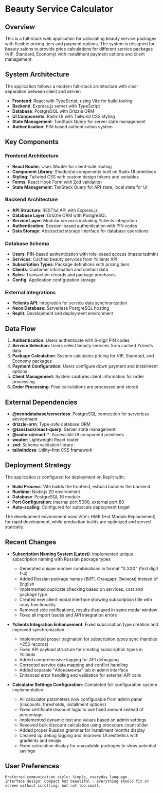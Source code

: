 # Beauty Service Calculator

## Overview

This is a full-stack web application for calculating beauty service packages with flexible pricing tiers and payment options. The system is designed for beauty salons to provide price calculations for different service packages (VIP, Standard, Economy) with installment payment options and client management.

## System Architecture

The application follows a modern full-stack architecture with clear separation between client and server:

- **Frontend**: React with TypeScript, using Vite for build tooling
- **Backend**: Express.js server with TypeScript
- **Database**: PostgreSQL with Drizzle ORM
- **UI Components**: Radix UI with Tailwind CSS styling
- **State Management**: TanStack Query for server state management
- **Authentication**: PIN-based authentication system

## Key Components

### Frontend Architecture
- **React Router**: Uses Wouter for client-side routing
- **Component Library**: Shadcn/ui components built on Radix UI primitives
- **Styling**: Tailwind CSS with custom design tokens and variables
- **Forms**: React Hook Form with Zod validation
- **State Management**: TanStack Query for API state, local state for UI

### Backend Architecture
- **API Structure**: RESTful API with Express.js
- **Database Layer**: Drizzle ORM with PostgreSQL
- **Service Layer**: Modular services including Yclients integration
- **Authentication**: Session-based authentication with PIN codes
- **Data Storage**: Abstracted storage interface for database operations

### Database Schema
- **Users**: PIN-based authentication with role-based access (master/admin)
- **Services**: Cached beauty services from Yclients API
- **Subscription Types**: Package definitions with pricing tiers
- **Clients**: Customer information and contact data
- **Sales**: Transaction records and package purchases
- **Config**: Application configuration storage

### External Integrations
- **Yclients API**: Integration for service data synchronization
- **Neon Database**: Serverless PostgreSQL hosting
- **Replit**: Development and deployment environment

## Data Flow

1. **Authentication**: Users authenticate with 6-digit PIN codes
2. **Service Selection**: Users select beauty services from cached Yclients data
3. **Package Calculation**: System calculates pricing for VIP, Standard, and Economy packages
4. **Payment Configuration**: Users configure down payment and installment options
5. **Client Management**: System captures client information for order processing
6. **Order Processing**: Final calculations are processed and stored

## External Dependencies

- **@neondatabase/serverless**: PostgreSQL connection for serverless environment
- **drizzle-orm**: Type-safe database ORM
- **@tanstack/react-query**: Server state management
- **@radix-ui/react-***: Accessible UI component primitives
- **wouter**: Lightweight React router
- **zod**: Schema validation library
- **tailwindcss**: Utility-first CSS framework

## Deployment Strategy

The application is configured for deployment on Replit with:
- **Build Process**: Vite builds the frontend, esbuild bundles the backend
- **Runtime**: Node.js 20 environment
- **Database**: PostgreSQL 16 module
- **Port Configuration**: Internal port 5000, external port 80
- **Auto-scaling**: Configured for autoscale deployment target

The development environment uses Vite's HMR (Hot Module Replacement) for rapid development, while production builds are optimized and served statically.

## Recent Changes

- **Subscription Naming System (Latest)**: Implemented unique subscription naming with Russian package types
  - Generated unique number combinations in format "X.XXX" (first digit 1-4)
  - Added Russian package names (ВИП, Стандарт, Эконом) instead of English
  - Implemented duplicate checking based on services, cost and package type
  - Created new client modal interface showing subscription title with copy functionality
  - Removed side notifications, results displayed in same modal window
  - Fixed all import issues and API integration errors

- **Yclients Integration Enhancement**: Fixed subscription type creation and improved synchronization
  - Implemented proper pagination for subscription types sync (handles >250 records)
  - Fixed API payload structure for creating subscription types in Yclients
  - Added comprehensive logging for API debugging
  - Corrected service data mapping and conflict handling
  - Added separate "Абонементы" tab in admin interface
  - Enhanced error handling and validation for external API calls

- **Calculator Settings Configuration**: Completed full configuration system implementation
  - All calculator parameters now configurable from admin panel (discounts, thresholds, installment options)
  - Fixed certificate discount logic to use fixed amount instead of percentage
  - Implemented dynamic text and values based on admin settings
  - Resolved bulk discount calculation using procedure count slider
  - Added proper Russian grammar for installment months display
  - Cleaned up debug logging and improved UI aesthetics with gradients and emojis
  - Fixed calculation display for unavailable packages to show potential savings


## User Preferences

```
Preferred communication style: Simple, everyday language.
Interface design: Compact but beautiful - everything should fit on screen without scrolling, but not too small.
```